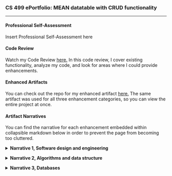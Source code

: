 ### CS 499 ePortfolio: MEAN datatable with CRUD functionality
<hr>

#### Professional Self-Assessment
<p> Insert Professional Self-Assessment here </p>

#### Code Review
<p> Watch my Code Review <a href="https://www.youtube.com/watch?v=q89_3YyGazk">here.</a> In this code review, I cover existing functionality, analyze my code, and look for areas where I could provide enhancements. </p>

#### Enhanced Artifacts
<p> You can check out the repo for my enhanced artifact <a href="https://github.com/spencerrunde/CS499Project">here.</a> The same artifact was used for all three enhancement categories, so you can view the entire project at once. </p>

#### Artifact Narratives
<p> You can find the narrative for each enhancement embedded within collapsible markdown below in order to prevent the page from becoming too cluttered. </p>

<p><details><summary><strong> Narrative 1, Software design and engineering </strong></summary></p>
  <p><strong> Briefly describe the artifact. What is it? When was it created? </strong></p>
  <p> The artifact that I am enhancing is the final project from CS-340, Client/Server development. This project rendered a dashboard program, which displayed a data table populated with data pulled from a MongoDB database. The language used for this program was Python, and it made use of several python libraries, such as pymongo for database interaction. A simple class containing Create, Read, Update, and Delete methods was imported into the main app for the sake of modularity and reusability. It has been a little less than a year since I initially created this program. </p>

  <p><strong> Justify the inclusion of the artifact in your ePortfolio. Why did you select this item? What specific components of the artifact showcase your skills and abilities in software development? How was the artifact improved? </strong></p>
	<p> I selected this item in particular because I am focusing on full stack development for my career. This program as a whole was perfect for all three enhancements, as I could recreate and enhance it using MongoDB, Express.js, Angular, and Node.js. Doing this showcases my skills in software development, as I had to plan and implement the project structure and solve several logic problems. One big improvement on the artifact is that the app now makes use of responsive design, meaning that it is much easier to view on different screen sizes. Along with this comes a much more user friendly and modern design that conforms to standard web development practices. It is also easier to run the program on different systems, as you do not need to have Jupyter Notebook installed on your computer to do so.

  <p><strong> Did you meet the course objectives you planned to meet with this enhancement in Module One? Do you have any updates to your outcome-coverage plans? </strong></p>
  <p> I do believe that I did meet the course objects that I had previously laid out. I succeeded in solving a complex problem and implementing its solution to create a fully functional MEAN stack application. I also solved several logic problems while I was working on this enhancement, such as linking the front end client portion of the program with the back end server, and implementing Angular routing. Currently, I have a dead link in the navbar that will allow a user to create an account to log in to the program with. After they have logged in, they will be able to perform CRUD operations on the table and linked database. This security algorithm will be implemented during the next milestone.</p> 

  <p><strong> Reflect on the process of enhancing and/or modifying the artifact. What did you learn as you were creating it and improving it? What challenges did you face? </strong>
  <p> One thing that I discovered was the value of using Postman to test API routes. I wanted to view the enhanced artifact with data actively being populated within the table, so I implemented a portion of the database enhancement early.  Postman allowed me to make sure that all of these routes were working properly, confirming that none of my issues were originating from my API routing. Console logging with another huge help during this process, as I used this to confirm that the front end of the program was successfully receiving the data from MongoDB before I had created the table module. This is also one of the first times that I have undertook a large coding challenge such as this without a guide of some sort to direct me. Not knowing where to start exactly was a challenge, but I conquered this by splitting the program up into several smaller parts and working on them one at a time. A large amount of time was spent doing research and studying documentation for the languages and libraries I was making use of, trying to understand why certain errors were occurring and what the most optimal way to fix them was. </p>
</details></p>

<p><details><summary><strong> Narrative 2, Algorithms and data structure </strong></summary>
  <p> Test text </p>
</details></p>

<p><details><summary><strong> Narrative 3, Databases </strong></summary>
  <p> Test text </p>
</details></p>

